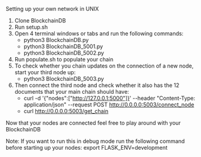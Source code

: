 Setting up your own network in UNIX

1. Clone BlockchainDB
2. Run setup.sh
3. Open 4 terminal windows or tabs and run the following commands:
    * python3 BlockchainDB.py 
    * python3 BlockchainDB_5001.py 
    * python3 BlockchainDB_5002.py 
4. Run populate.sh to populate your chain
5. To check whether you chain updates on the connection of a new node, start your third node up:
    * python3 BlockchainDB_5003.py
6. Then connect the third node and check whether it also has the 12 documents that your main chain should have:
    * curl -d '{"nodes":["http://127.0.0.1:5000"]}' --header "Content-Type: application/json" --request POST http://0.0.0.0:5003/connect_node
    * curl http://0.0.0.0:5003/get_chain

Now that your nodes are connected feel free to play around with your BlockchainDB
    
Note:
    If you want to run this in debug mode run the following command before starting up your nodes:
    export FLASK_ENV=development

